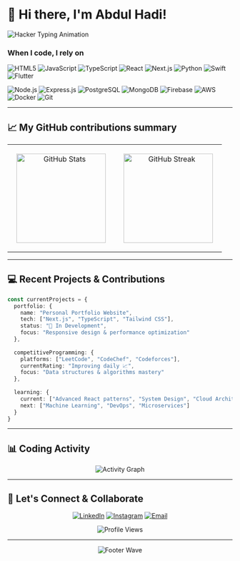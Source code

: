 # 👋 Hi there, I'm Abdul Hadi!

<div align="left">
  <img src="https://readme-typing-svg.herokuapp.com?font=Courier+New&size=22&duration=2000&pause=500&color=00FF41&center=false&vCenter=true&width=800&lines=%3E+Accessing+mainframe...;%3E+Bypassing+security+protocols...;%3E+Identity%3A+Abdul+Hadi+%5BCONFIRMED%5D;%3E+Status%3A+Computer+Science+Student;%3E+Location%3A+United+Arab%2C+Emirates;%3E+Specialization%3A+Frontend+%26+Backend+Dev;%3E+Secondary+Focus%3A+Competitive+Programming;%3E+Mission%3A+Building+Tomorrow's+Code;%3E+Access+Granted+%E2%9C%93+Welcome+to+the+Matrix" alt="Hacker Typing Animation" />
  
### When I code, I rely on

<p align="left">
<img src="https://img.shields.io/badge/HTML5-E34F26?style=for-the-badge&logo=html5&logoColor=white" alt="HTML5" />
<img src="https://img.shields.io/badge/JavaScript-F7DF1E?style=for-the-badge&logo=javascript&logoColor=black" alt="JavaScript" />
<img src="https://img.shields.io/badge/TypeScript-3178C6?style=for-the-badge&logo=typescript&logoColor=white" alt="TypeScript" />
<img src="https://img.shields.io/badge/React-61DAFB?style=for-the-badge&logo=react&logoColor=black" alt="React" />
<img src="https://img.shields.io/badge/Next.js-000000?style=for-the-badge&logo=next.js&logoColor=white" alt="Next.js" />
<img src="https://img.shields.io/badge/Python-3776AB?style=for-the-badge&logo=python&logoColor=white" alt="Python" />
<img src="https://img.shields.io/badge/Swift-FA7343?style=for-the-badge&logo=swift&logoColor=white" alt="Swift" />
<img src="https://img.shields.io/badge/Flutter-02569B?style=for-the-badge&logo=flutter&logoColor=white" alt="Flutter" />
</p>

<p align="left">
<img src="https://img.shields.io/badge/Node.js-339933?style=for-the-badge&logo=node.js&logoColor=white" alt="Node.js" />
<img src="https://img.shields.io/badge/Express.js-000000?style=for-the-badge&logo=express&logoColor=white" alt="Express.js" />
<img src="https://img.shields.io/badge/PostgreSQL-336791?style=for-the-badge&logo=postgresql&logoColor=white" alt="PostgreSQL" />
<img src="https://img.shields.io/badge/MongoDB-47A248?style=for-the-badge&logo=mongodb&logoColor=white" alt="MongoDB" />
<img src="https://img.shields.io/badge/Firebase-FFCA28?style=for-the-badge&logo=firebase&logoColor=black" alt="Firebase" />
<img src="https://img.shields.io/badge/AWS-232F3E?style=for-the-badge&logo=amazon-aws&logoColor=white" alt="AWS" />
<img src="https://img.shields.io/badge/Docker-2496ED?style=for-the-badge&logo=docker&logoColor=white" alt="Docker" />
<img src="https://img.shields.io/badge/Git-F05032?style=for-the-badge&logo=git&logoColor=white" alt="Git" />
</p>

---

## 📈 My GitHub contributions summary

<div align="center">
  
<table>
<tr>
<td align="center" style="padding: 20px;">
<img src="https://github-readme-stats.vercel.app/api?username=abcxhadi&show_icons=true&theme=github_dark&hide_border=true&bg_color=0d1117&title_color=58a6ff&text_color=8b949e&icon_color=58a6ff" alt="GitHub Stats" height="200" />
</td>
<td align="center" style="padding: 20px;">
<img src="https://github-readme-streak-stats.herokuapp.com/?user=abcxhadi&theme=github-dark-blue&hide_border=true&background=0d1117&stroke=58a6ff&ring=58a6ff&fire=ffa657&currStreakLabel=58a6ff" alt="GitHub Streak" height="200" />
</td>
</tr>
</table>

</div>


---

## 💻 Recent Projects & Contributions

```typescript
const currentProjects = {
  portfolio: {
    name: "Personal Portfolio Website",
    tech: ["Next.js", "TypeScript", "Tailwind CSS"],
    status: "🚧 In Development",
    focus: "Responsive design & performance optimization"
  },
  
  competitiveProgramming: {
    platforms: ["LeetCode", "CodeChef", "Codeforces"],
    currentRating: "Improving daily 📈",
    focus: "Data structures & algorithms mastery"
  },
  
  learning: {
    current: ["Advanced React patterns", "System Design", "Cloud Architecture"],
    next: ["Machine Learning", "DevOps", "Microservices"]
  }
}
```

---

## 📊 Coding Activity

<!--START_SECTION:waka-->
<div align="center">
  <img src="https://github-readme-activity-graph.vercel.app/graph?username=abcxhadi&theme=github-compact&hide_border=true&bg_color=0d1117&color=58a6ff&line=58a6ff&point=ffa657" alt="Activity Graph" />
</div>
<!--END_SECTION:waka-->

---


## 🤝 Let's Connect & Collaborate

<div align="center">

[![LinkedIn](https://img.shields.io/badge/LinkedIn-0077B5?style=for-the-badge&logo=linkedin&logoColor=white&labelColor=0077B5)](https://linkedin.com/in/abcxhadi)
[![Instagram](https://img.shields.io/badge/Instagram-E4405F?style=for-the-badge&logo=instagram&logoColor=white&labelColor=E4405F)](https://instagram.com/abcxhadi)
[![Email](https://img.shields.io/badge/Email-EA4335?style=for-the-badge&logo=gmail&logoColor=white&labelColor=EA4335)](mailto:abcxhadi@gmail.com)

</div>

<div align="center">
  
![Profile Views](https://komarev.com/ghpvc/?username=abcxhadi&style=for-the-badge&color=58a6ff&label=Profile+Views)
</div>

---

<div align="center">
  <img src="https://capsule-render.vercel.app/api?type=waving&color=gradient&customColorList=6&height=100&section=footer&text=Happy%20Coding!&fontSize=20&fontColor=ffffff" alt="Footer Wave" />
</div>
